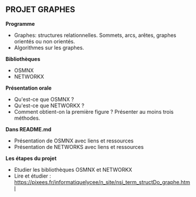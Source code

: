 ## PROJET GRAPHES

**Programme**
* Graphes: structures relationnelles. Sommets, arcs, arêtes, graphes orientés ou non orientés.
* Algorithmes sur les graphes.

**Bibliothèques**
* OSMNX
* NETWORKX

**Présentation orale**
* Qu'est-ce que OSMNX ?
* Qu'est-ce que NETWORKX ?
* Comment obtient-on la première figure ? Présenter au moins trois méthodes.


**Dans README.md**
* Présentation de OSMNX avec liens et ressources
* Présentation de NETWORKS avec liens et ressources


**Les étapes du projet**
* Etudier les bibliothèques OSMNX et NETWORKX
* Lire et étudier : https://pixees.fr/informatiquelycee/n_site/nsi_term_structDo_graphe.html


